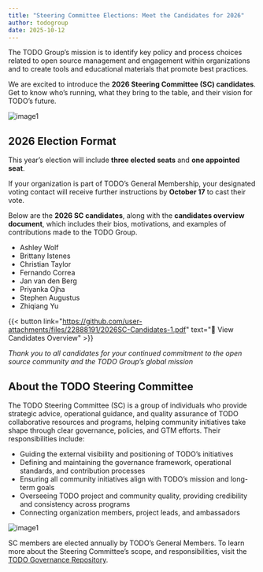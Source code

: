 ```yaml
---
title: "Steering Committee Elections: Meet the Candidates for 2026"
author: todogroup
date: 2025-10-12
---
```


The TODO Group’s mission is to identify key policy and process choices related to open source management and engagement within organizations and to create tools and educational materials that promote best practices.  

We are excited to introduce the **2026 Steering Committee (SC) candidates**. Get to know who’s running, what they bring to the table, and their vision for TODO’s future.

![image1](https://github.com/user-attachments/assets/fff67461-cf3a-48c7-9ef1-efc00cdc6787)

## 2026 Election Format

This year’s election will include **three elected seats** and **one appointed seat**.  

If your organization is part of TODO’s General Membership, your designated voting contact will receive further instructions by **October 17** to cast their vote.  

Below are the **2026 SC candidates**, along with the **candidates overview document**, which includes their bios, motivations, and examples of contributions made to the TODO Group.

- Ashley Wolf  
- Brittany Istenes  
- Christian Taylor  
- Fernando Correa  
- Jan van den Berg  
- Priyanka Ojha
- Stephen Augustus  
- Zhiqiang Yu  

{{< button link="https://github.com/user-attachments/files/22888191/2026SC-Candidates-1.pdf" text="📄 View Candidates Overview" >}}


*Thank you to all candidates for your continued commitment to the open source community and the TODO Group’s global mission*  

## About the TODO Steering Committee

The TODO Steering Committee (SC) is a group of individuals who provide strategic advice, operational guidance, and quality assurance of TODO collaborative resources and programs, helping community initiatives take shape through clear governance, policies, and GTM efforts. Their responsibilities include:

- Guiding the external visibility and positioning of TODO’s initiatives
- Defining and maintaining the governance framework, operational standards, and contribution processes
- Ensuring all community initiatives align with TODO’s mission and long-term goals
- Overseeing TODO project and community quality, providing credibility and consistency across programs
- Connecting organization members, project leads, and ambassadors

![image1](https://github.com/user-attachments/assets/a47ee964-40ba-43f4-8bfc-c93c4fa06d42)

SC members are elected annually by TODO’s General Members. To learn more about the Steering Committee’s scope, and responsibilities, visit the [TODO Governance Repository](https://github.com/todogroup/governance).  

